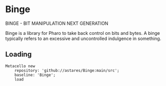 # Binge
BINGE - BIT MANIPULATION NEXT GENERATION

Binge is a library for Pharo to take back control on bits and bytes. A binge typically refers to an excessive and uncontrolled indulgence in something. 

## Loading

```Smalltalk
Metacello new 
	repository: 'github://astares/Binge:main/src';
	baseline: 'Binge';
	load
```
